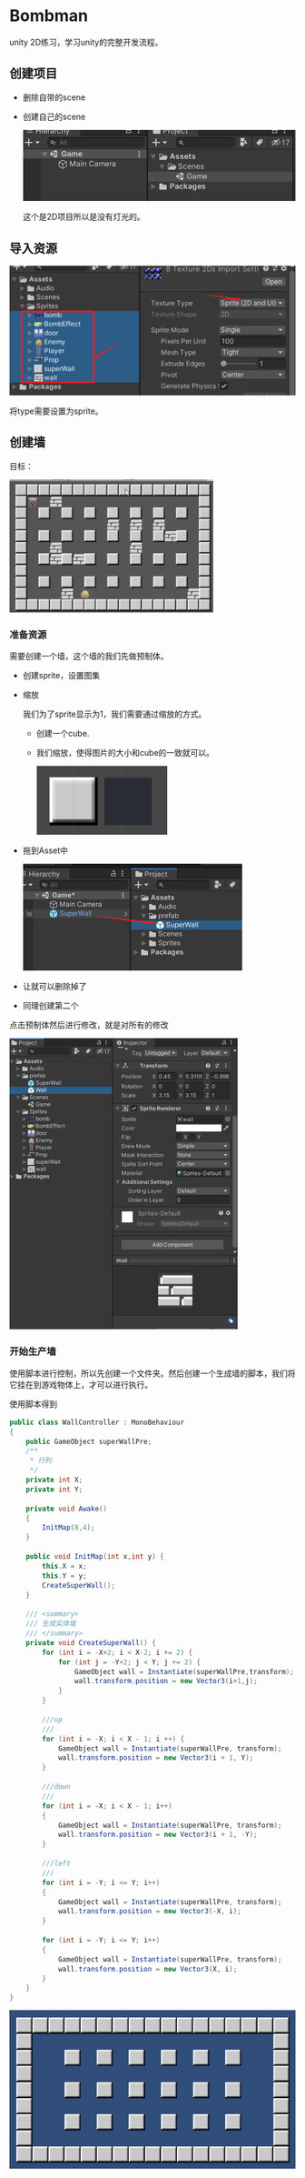 # Bombman
unity 2D练习，学习unity的完整开发流程。

## 创建项目

- 删除自带的scene

- 创建自己的scene

  ![image-20210228192954706](images/image-20210228192954706.png)

  这个是2D项目所以是没有灯光的。

## 导入资源

![image-20210228193203759](images/image-20210228193203759.png)

将type需要设置为sprite。

## 创建墙

目标：

<img src="images/image-20210228193344146.png" alt="image-20210228193344146" style="zoom:50%;" />

### 准备资源

需要创建一个墙，这个墙的我们先做预制体。

- 创建sprite，设置图集

- 缩放

  我们为了sprite显示为1，我们需要通过缩放的方式。

  - 创建一个cube.

  - 我们缩放，使得图片的大小和cube的一致就可以。

    <img src="images/image-20210228193821353.png" alt="image-20210228193821353" style="zoom:50%;" />

- 拖到Asset中

  <img src="images/image-20210228194008318.png" alt="image-20210228194008318" style="zoom:50%;" />

- 让就可以删除掉了

- 同理创建第二个

点击预制体然后进行修改，就是对所有的修改

​	<img src="images/image-20210228194323486.png" alt="image-20210228194323486" style="zoom:50%;" />

### 开始生产墙

使用脚本进行控制，所以先创建一个文件夹。然后创建一个生成墙的脚本，我们将它挂在到游戏物体上，才可以进行执行。

使用脚本得到

```java
public class WallController : MonoBehaviour
{
    public GameObject superWallPre;
    /**
     * 行列
     */
    private int X;
    private int Y;

    private void Awake()
    {
        InitMap(8,4);
    }

    public void InitMap(int x,int y) {
        this.X = x;
        this.Y = y;
        CreateSuperWall();
    }

    /// <summary>
    /// 生成实体墙
    /// </summary>
    private void CreateSuperWall() {
        for (int i = -X+2; i < X-2; i += 2) {
            for (int j = -Y+2; j < Y; j += 2) {
                GameObject wall = Instantiate(superWallPre,transform);
                wall.transform.position = new Vector3(i+1,j);
            }
        }

        ///up
        ///
        for (int i = -X; i < X - 1; i ++) {
            GameObject wall = Instantiate(superWallPre, transform);
            wall.transform.position = new Vector3(i + 1, Y);
        }

        ///down
        ///
        for (int i = -X; i < X - 1; i++)
        {
            GameObject wall = Instantiate(superWallPre, transform);
            wall.transform.position = new Vector3(i + 1, -Y);
        }

        ///left
        ///
        for (int i = -Y; i <= Y; i++)
        {
            GameObject wall = Instantiate(superWallPre, transform);
            wall.transform.position = new Vector3(-X, i);
        }

        for (int i = -Y; i <= Y; i++)
        {
            GameObject wall = Instantiate(superWallPre, transform);
            wall.transform.position = new Vector3(X, i);
        }
    }
}
```

![image-20210228203719357](images/image-20210228203719357.png)